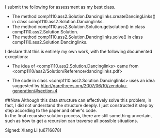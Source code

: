 I submit the following for assessment as my best class.

* The method comp1110.ass2.Solution.Dancinglinks.createDancingLinks() in class comp1110.ass2.Solution.Dancinglinks.
* The method comp1110.ass2.Solution.Solution.getsolution() in class comp1110.ass2.Solution.Solution.
* The method comp1110.ass2.Solution.Dancinglinks.solve() in class comp1110.ass2.Solution.Dancinglinks.


I declare that this is entirely my own work, with the following documented exceptions:

* The idea of <comp1110.ass2.Solution.Dancinglinks> came from <comp1110/ass2/Solution/Reference/dancinglinks.pdf>

* The code in class <comp1110.ass2.Solution.Dancinglinks> uses an idea suggested by <http://garethrees.org/2007/06/10/zendoku-generation/#section-4>

##Note
Although this data structure can effectively solve this problem, in fact, I did not understand the structure deeply. I just constructed it step by step according to the paper and other's code.   
In the final recursive solution process, there are still something uncertain, such as  how to get a recursion can traverse all possible situations. 

Signed: Xiang Li (u6716878)
